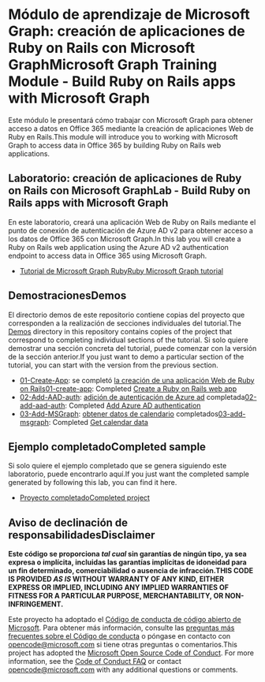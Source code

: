 # <a name="microsoft-graph-training-module---build-ruby-on-rails-apps-with-microsoft-graph"></a><span data-ttu-id="1e487-101">Módulo de aprendizaje de Microsoft Graph: creación de aplicaciones de Ruby on Rails con Microsoft Graph</span><span class="sxs-lookup"><span data-stu-id="1e487-101">Microsoft Graph Training Module - Build Ruby on Rails apps with Microsoft Graph</span></span>

<span data-ttu-id="1e487-102">Este módulo le presentará cómo trabajar con Microsoft Graph para obtener acceso a datos en Office 365 mediante la creación de aplicaciones Web de Ruby en Rails.</span><span class="sxs-lookup"><span data-stu-id="1e487-102">This module will introduce you to working with Microsoft Graph to access data in Office 365 by building Ruby on Rails web applications.</span></span>

## <a name="lab---build-ruby-on-rails-apps-with-microsoft-graph"></a><span data-ttu-id="1e487-103">Laboratorio: creación de aplicaciones de Ruby on Rails con Microsoft Graph</span><span class="sxs-lookup"><span data-stu-id="1e487-103">Lab - Build Ruby on Rails apps with Microsoft Graph</span></span>

<span data-ttu-id="1e487-104">En este laboratorio, creará una aplicación Web de Ruby on Rails mediante el punto de conexión de autenticación de Azure AD v2 para obtener acceso a los datos de Office 365 con Microsoft Graph.</span><span class="sxs-lookup"><span data-stu-id="1e487-104">In this lab you will create a Ruby on Rails web application using the Azure AD v2 authentication endpoint to access data in Office 365 using Microsoft Graph.</span></span>

- [<span data-ttu-id="1e487-105">Tutorial de Microsoft Graph Ruby</span><span class="sxs-lookup"><span data-stu-id="1e487-105">Ruby Microsoft Graph tutorial</span></span>](https://docs.microsoft.com/graph/training/ruby-tutorial)

## <a name="demos"></a><span data-ttu-id="1e487-106">Demostraciones</span><span class="sxs-lookup"><span data-stu-id="1e487-106">Demos</span></span>

<span data-ttu-id="1e487-107">El [](./Demos) directorio demos de este repositorio contiene copias del proyecto que corresponden a la realización de secciones individuales del tutorial.</span><span class="sxs-lookup"><span data-stu-id="1e487-107">The [Demos](./Demos) directory in this repository contains copies of the project that correspond to completing individual sections of the tutorial.</span></span> <span data-ttu-id="1e487-108">Si solo quiere demostrar una sección concreta del tutorial, puede comenzar con la versión de la sección anterior.</span><span class="sxs-lookup"><span data-stu-id="1e487-108">If you just want to demo a particular section of the tutorial, you can start with the version from the previous section.</span></span>

- <span data-ttu-id="1e487-109">[01-Create-App](Demos/01-create-app): se completó [la creación de una aplicación Web de Ruby on Rails](https://docs.microsoft.com/graph/training/ruby-tutorial?tutorial-step=1)</span><span class="sxs-lookup"><span data-stu-id="1e487-109">[01-create-app](Demos/01-create-app): Completed [Create a Ruby on Rails web app](https://docs.microsoft.com/graph/training/ruby-tutorial?tutorial-step=1)</span></span>
- <span data-ttu-id="1e487-110">[02-Add-AAD-auth](Demos/02-add-aad-auth): [adición de autenticación de Azure ad](https://docs.microsoft.com/graph/training/ruby-tutorial?tutorial-step=3) completada</span><span class="sxs-lookup"><span data-stu-id="1e487-110">[02-add-aad-auth](Demos/02-add-aad-auth): Completed [Add Azure AD authentication](https://docs.microsoft.com/graph/training/ruby-tutorial?tutorial-step=3)</span></span>
- <span data-ttu-id="1e487-111">[03-Add-MSGraph](Demos/03-add-msgraph): [obtener datos de calendario](https://docs.microsoft.com/graph/training/ruby-tutorial?tutorial-step=4) completados</span><span class="sxs-lookup"><span data-stu-id="1e487-111">[03-add-msgraph](Demos/03-add-msgraph): Completed [Get calendar data](https://docs.microsoft.com/graph/training/ruby-tutorial?tutorial-step=4)</span></span>

## <a name="completed-sample"></a><span data-ttu-id="1e487-112">Ejemplo completado</span><span class="sxs-lookup"><span data-stu-id="1e487-112">Completed sample</span></span>

<span data-ttu-id="1e487-113">Si solo quiere el ejemplo completado que se genera siguiendo este laboratorio, puede encontrarlo aquí.</span><span class="sxs-lookup"><span data-stu-id="1e487-113">If you just want the completed sample generated by following this lab, you can find it here.</span></span>

- [<span data-ttu-id="1e487-114">Proyecto completado</span><span class="sxs-lookup"><span data-stu-id="1e487-114">Completed project</span></span>](Demos/03-add-msgraph)

## <a name="disclaimer"></a><span data-ttu-id="1e487-115">Aviso de declinación de responsabilidades</span><span class="sxs-lookup"><span data-stu-id="1e487-115">Disclaimer</span></span>

<span data-ttu-id="1e487-116">**Este código se proporciona *tal cual* sin garantías de ningún tipo, ya sea expresa o implícita, incluidas las garantías implícitas de idoneidad para un fin determinado, comerciabilidad o ausencia de infracción.**</span><span class="sxs-lookup"><span data-stu-id="1e487-116">**THIS CODE IS PROVIDED *AS IS* WITHOUT WARRANTY OF ANY KIND, EITHER EXPRESS OR IMPLIED, INCLUDING ANY IMPLIED WARRANTIES OF FITNESS FOR A PARTICULAR PURPOSE, MERCHANTABILITY, OR NON-INFRINGEMENT.**</span></span>

<span data-ttu-id="1e487-p102">Este proyecto ha adoptado el [Código de conducta de código abierto de Microsoft](https://opensource.microsoft.com/codeofconduct/). Para obtener más información, consulte las [preguntas más frecuentes sobre el Código de conducta](https://opensource.microsoft.com/codeofconduct/faq/) o póngase en contacto con [opencode@microsoft.com](mailto:opencode@microsoft.com) si tiene otras preguntas o comentarios.</span><span class="sxs-lookup"><span data-stu-id="1e487-p102">This project has adopted the [Microsoft Open Source Code of Conduct](https://opensource.microsoft.com/codeofconduct/). For more information, see the [Code of Conduct FAQ](https://opensource.microsoft.com/codeofconduct/faq/) or contact [opencode@microsoft.com](mailto:opencode@microsoft.com) with any additional questions or comments.</span></span>
